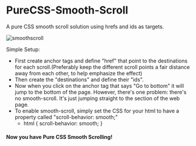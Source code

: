 # PureCSS-Smooth-Scroll
A pure CSS smooth scroll solution using hrefs and ids as targets. 


![smoothscroll](https://user-images.githubusercontent.com/41505038/51793251-ac2f0480-217a-11e9-8b41-1f9dfc2b733e.gif)


Simple Setup:

- First create anchor tags and define "href" that point to the destinations for each scroll.(Preferably keep the different scroll points a fair distance away from each other, to help emphasize the effect)
- Then create the "destinations" and define their "ids". 
- Now when you click on the anchor tag that says "Go to bottom" it will jump to the bottom of the page. However, there's one problem: there's no smooth-scroll. It's just jumping straight to the section of the web page. 
- To enable smooth-scroll, simply set the CSS for your html to have a property called "scroll-behavior: smooth;"
  - html { scroll-behavior: smooth; }
 
 #### Now you have Pure CSS Smooth Scrolling!
